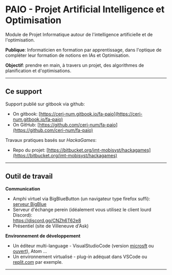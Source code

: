 # PAIO - Projet Artificial Intelligence et Optimisation


Module de Projet Informatique autour de l'intelligence artificielle et de l'optimisation.

**Publique**: Informaticien en formation par apprentissage, dans l'optique de compléter leur formation de notions en IAs et Optimisation.

<!-- **Volume horaire**: *12* &times; *1h30* soit *18h* - octobre/novembre. -->

**Objectif**: prendre en main, à travers un projet, des algorithmes de planification et d'optimisations.

---

## Ce support

Support publié sur gitbook via github:

- On gitbook: [https://ceri-num.gitbook.io/fa-paio](https://ceri-num.gitbook.io/fa-paio)
- On GitHub: [https://github.com/ceri-num/fa-paio](https://github.com/ceri-num/fa-paio)

Travaux pratiques basés sur _HackaGames_:

- Repo du projet: [https://bitbucket.org/imt-mobisyst/hackagames](https://bitbucket.org/imt-mobisyst/hackagames)

---

## Outil de travail

**Communication**

- Amphi virtuel via BigBlueButton (un navigateur type firefox suffi): <br /> [serveur BigBlue](https://bbb2.imt-nord-europe.fr/b/ale-xik-dgs-yk7)
- Serveur d'échange perein (idéalement vous utilisez le client lourd Discord): <br />https://discord.gg/CNZh6T62e8
- Présentiel (site de Villeneuve d'Ask)

**Environnement de développement**

- Un éditeur multi-language - VisualStudioCode (version [microsft](https://code.visualstudio.com/) ou [ouvert](https://vscodium.com/)), Atom ...
- Un environnement virtualisé - plug-in adéquat dans VSCode ou [replit.com](https://replit.com) par exemple.

---

